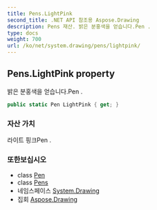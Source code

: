 ```yaml
---
title: Pens.LightPink
second_title: .NET API 참조용 Aspose.Drawing
description: Pens 재산. 밝은 분홍색을 얻습니다.Pen .
type: docs
weight: 700
url: /ko/net/system.drawing/pens/lightpink/
---
```

## Pens.LightPink property

밝은 분홍색을 얻습니다.Pen .

```csharp
public static Pen LightPink { get; }
```

### 자산 가치

라이트 핑크Pen .

### 또한보십시오

* class [Pen](../../pen/)
* class [Pens](../)
* 네임스페이스 [System.Drawing](../../pens/)
* 집회 [Aspose.Drawing](../../../)


